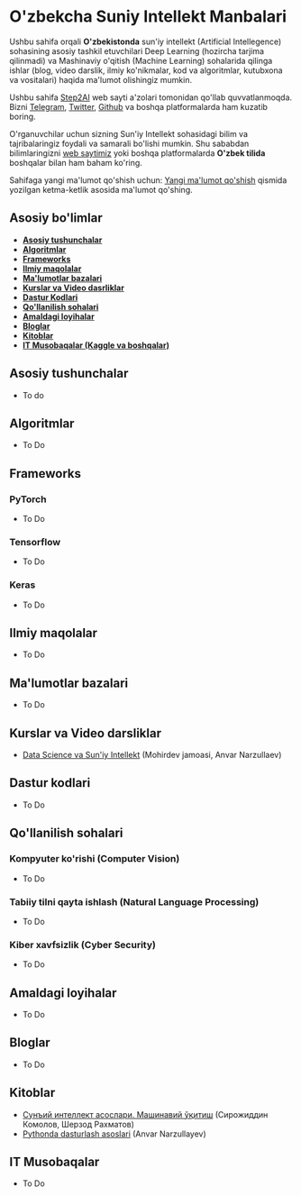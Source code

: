 # O'zbekcha Suniy Intellekt Manbalari
Ushbu sahifa orqali **O'zbekistonda** sun'iy intellekt (Artificial Intellegence) sohasining asosiy tashkil etuvchilari Deep Learning (hozircha tarjima qilinmadi) va Mashinaviy o'qitish (Machine Learning) sohalarida qilinga ishlar (blog, video darslik, ilmiy ko'nikmalar, kod va algoritmlar, kutubxona va vositalari) haqida ma'lumot olishingiz mumkin.


Ushbu sahifa [Step2AI](https://step2ai.com/) web sayti a'zolari tomonidan qo'llab quvvatlanmoqda. Bizni [Telegram](https://t.me/step2ai), [Twitter](https://twitter.com/step2aiofficial), [Github](https://github.com/Step2AI) va boshqa platformalarda ham kuzatib boring. 

O'rganuvchilar uchun sizning Sun'iy Intellekt sohasidagi bilim va tajribalaringiz foydali va samarali bo'lishi mumkin. Shu sababdan bilimlaringizni [web saytimiz](https://step2ai.com/) yoki boshqa platformalarda **O'zbek tilida** boshqalar bilan ham baham ko'ring.


Sahifaga yangi ma'lumot qo'shish uchun: [Yangi ma'lumot qo'shish](https://github.com/Step2AI/Uzbekcha-Suniy-Intellekt-manbalari/blob/main/contributing.md) qismida yozilgan ketma-ketlik asosida ma'lumot qo'shing.


## Asosiy bo'limlar

* **[Asosiy tushunchalar](#asosiy-tushunchalar)**
* **[Algoritmlar](#algoritmlar)**
* **[Frameworks](#frameworks)**
* **[Ilmiy maqolalar](#ilmiy-maqolalar)**
* **[Ma'lumotlar bazalari](#malumotlar-bazalari)**
* **[Kurslar va Video dasrliklar](#kurslar-va-video-darsliklar)**
* **[Dastur Kodlari](#dastur-kodlari)**
* **[Qo'llanilish sohalari](#qollanilish-sohalari)**
* **[Amaldagi loyihalar](#amaldagi-loyihalar)**
* **[Bloglar](#bloglar)**
* **[Kitoblar](#kitoblar)**
* **[IT Musobaqalar (Kaggle va boshqalar)](#it-musobaqalar)**

## Asosiy tushunchalar
* To do 

## Algoritmlar
* To Do

## Frameworks
### PyTorch
* To Do

### Tensorflow
* To Do

### Keras
* To Do

## Ilmiy maqolalar
* To Do

## Ma'lumotlar bazalari
* To Do

## Kurslar va Video darsliklar
* [Data Science va Sun'iy Intellekt](https://praktikum.mohirdev.uz/data-science-va-suniy-intellekt) (Mohirdev jamoasi, Anvar Narzullaev)

## Dastur kodlari
* To Do

## Qo'llanilish sohalari
### Kompyuter ko'rishi (Computer Vision)
* To Do


### Tabiiy tilni qayta ishlash (Natural Language Processing)
* To Do


### Kiber xavfsizlik (Cyber Security)
* To Do

## Amaldagi loyihalar
* To Do

## Bloglar
* To Do

## Kitoblar
* [Сунъий интеллект асослари. Машинавий ўқитиш](https://asaxiy.uz/product/skomolovshrahmatov-sunii-intellekt-asoslari-mashinavii-ukitish) (Сирожиддин Комолов, Шерзод Рахматов)
* [Pythonda dasturlash asoslari](https://asaxiy.uz/uz/product/anvar-narzullaev-pythonda-dasturlash-asoslari) (Anvar Narzullayev)

## IT Musobaqalar
* To Do
